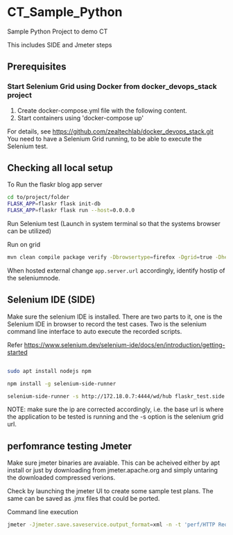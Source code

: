 # CT_Sample_Python
Sample Python Project to demo CT

This includes SIDE and Jmeter steps

## Prerequisites

### Start Selenium Grid using Docker from docker_devops_stack project

1. Create docker-compose.yml file with the following content.
2. Start containers using 'docker-compose up'

For details, see <https://github.com/zealtechlab/docker_devops_stack.git>
You need to have a Selenium Grid running, to be able to execute the Selenium test.

## Checking all local setup

To Run the flaskr blog app server

```bash
cd to/project/folder
FLASK_APP=flaskr flask init-db
FLASK_APP=flaskr flask run --host=0.0.0.0
```

Run Selenium test (Launch in system terminal so that the systems browser can be utilized)

Run on grid

```bash
mvn clean compile package verify -Dbrowsertype=firefox -Dgrid=true -Dheadless=false -Dgrid.server.url=http://<grid_ip>:4444/wd/hub -Dapp.server.url=http://<hostip>:5000
```

When hosted external change ```app.server.url``` accordingly, identify hostip of the seleniumnode.

## Selenium IDE (SIDE)

Make sure the selenium IDE is installed. There are two parts to it, one is the Selenium IDE in browser to record the test cases. Two is the selenium command line interface to auto execute the recorded scripts.

Refer <https://www.selenium.dev/selenium-ide/docs/en/introduction/getting-started>

```bash

sudo apt install nodejs npm

npm install -g selenium-side-runner

selenium-side-runner -s http://172.18.0.7:4444/wd/hub flaskr_test.side -c "browserName=firefox" --base-url http://172.18.0.1:5000
```

NOTE: make sure the ip are corrected accordingly, i.e. the base url is where the application to be tested is running and the -s option is the selenium grid url.

## perfomrance testing Jmeter

Make sure jmeter binaries are avaiable. This can be acheived either by apt install or just by downloading from jmeter.apache.org and simply untaring the downloaded compressed verions.

Check by launching the jmeter UI to create some sample test plans. The same can be saved as .jmx files that could be ported.

Command line execution

```bash
jmeter -Jjmeter.save.saveservice.output_format=xml -n -t 'perf/HTTP Request.jmx' -l target/perf/log.jtl
```
